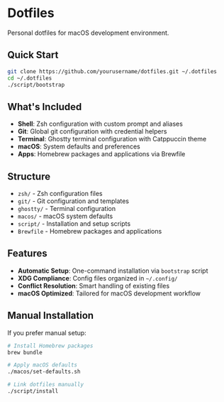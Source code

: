 # Dotfiles

Personal dotfiles for macOS development environment.

## Quick Start

```bash
git clone https://github.com/yourusername/dotfiles.git ~/.dotfiles
cd ~/.dotfiles
./script/bootstrap
```

## What's Included

- **Shell**: Zsh configuration with custom prompt and aliases
- **Git**: Global git configuration with credential helpers
- **Terminal**: Ghostty terminal configuration with Catppuccin theme
- **macOS**: System defaults and preferences
- **Apps**: Homebrew packages and applications via Brewfile

## Structure

- `zsh/` - Zsh configuration files
- `git/` - Git configuration and templates
- `ghostty/` - Terminal configuration
- `macos/` - macOS system defaults
- `script/` - Installation and setup scripts
- `Brewfile` - Homebrew packages and applications

## Features

- **Automatic Setup**: One-command installation via `bootstrap` script
- **XDG Compliance**: Config files organized in `~/.config/`
- **Conflict Resolution**: Smart handling of existing files
- **macOS Optimized**: Tailored for macOS development workflow

## Manual Installation

If you prefer manual setup:

```bash
# Install Homebrew packages
brew bundle

# Apply macOS defaults
./macos/set-defaults.sh

# Link dotfiles manually
./script/install
```
